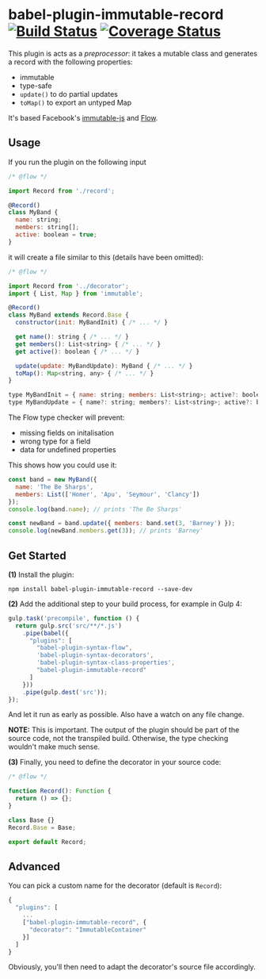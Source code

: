 # babel-plugin-immutable-record [![Build Status](https://travis-ci.org/stephanos/babel-plugin-immutable-record.svg)](https://travis-ci.org/stephanos/babel-plugin-immutable-record) [![Coverage Status](https://coveralls.io/repos/stephanos/babel-plugin-immutable-record/badge.svg?branch=master&service=github)](https://coveralls.io/github/stephanos/babel-plugin-immutable-record?branch=master)


This plugin is acts as a *preprocessor*: it takes a mutable class
and generates a record with the following properties:

  - immutable
  - type-safe
  - `update()` to do partial updates
  - `toMap()` to export an untyped Map

It's based Facebook's
  [immutable-js](https://facebook.github.io/immutable-js/)
  and
  [Flow](http://flowtype.org/).


## Usage

If you run the plugin on the following input

```js
/* @flow */

import Record from './record';

@Record()
class MyBand {
  name: string;
  members: string[];
  active: boolean = true;
}
```

it will create a file similar to this (details have been omitted):

```js
/* @flow */

import Record from '../decorator';
import { List, Map } from 'immutable';

@Record()
class MyBand extends Record.Base {
  constructor(init: MyBandInit) { /* ... */ }

  get name(): string { /* ... */ }
  get members(): List<string> { /* ... */ }
  get active(): boolean { /* ... */ }

  update(update: MyBandUpdate): MyBand { /* ... */ }
  toMap(): Map<string, any> { /* ... */ }
}

type MyBandInit = { name: string; members: List<string>; active?: boolean };
type MyBandUpdate = { name?: string; members?: List<string>; active?: boolean };
```

The Flow type checker will prevent:

   - missing fields on initalisation
   - wrong type for a field
   - data for undefined properties

This shows how you could use it:

```js
const band = new MyBand({
  name: 'The Be Sharps',
  members: List(['Homer', 'Apu', 'Seymour', 'Clancy'])
});
console.log(band.name); // prints 'The Be Sharps'

const newBand = band.update({ members: band.set(3, 'Barney') });
console.log(newBand.members.get(3)); // prints 'Barney'
```

## Get Started

**(1)** Install the plugin:

```
npm install babel-plugin-immutable-record --save-dev
```

**(2)** Add the additional step to your build process, for example in Gulp 4:

```js
gulp.task('precompile', function () {
  return gulp.src('src/**/*.js')
    .pipe(babel({
      "plugins": [
        "babel-plugin-syntax-flow",
        'babel-plugin-syntax-decorators',
        'babel-plugin-syntax-class-properties',
        "babel-plugin-immutable-record"
      ]
    }))
    .pipe(gulp.dest('src'));
});
```

And let it run as early as possible. Also have a watch on any file change.

**NOTE:** This is important. The output of the plugin
should be part of the source code, not the transpiled build.
Otherwise, the type checking wouldn't make much sense.

**(3)** Finally, you need to define the decorator in your source code:

```js
/* @flow */

function Record(): Function {
  return () => {};
}

class Base {}
Record.Base = Base;

export default Record;
```


## Advanced

You can pick a custom name for the decorator (default is `Record`):

```js
{
  "plugins": [
    ...
    ["babel-plugin-immutable-record", {
      "decorator": "ImmutableContainer"
    }]
  ]
}
```

Obviously, you'll then need to adapt the decorator's source file accordingly.

